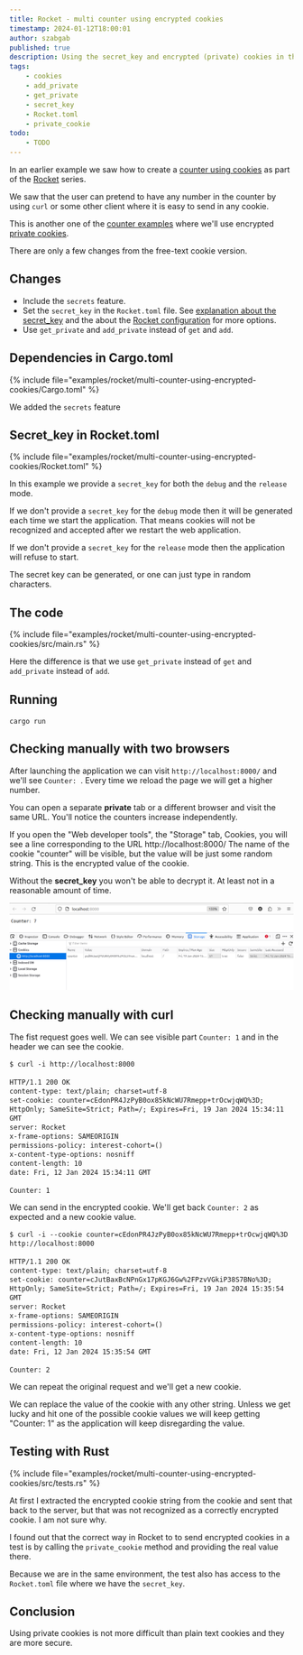 ```yaml
---
title: Rocket - multi counter using encrypted cookies
timestamp: 2024-01-12T18:00:01
author: szabgab
published: true
description: Using the secret_key and encrypted (private) cookies in this simple counter example.
tags:
    - cookies
    - add_private
    - get_private
    - secret_key
    - Rocket.toml
    - private_cookie
todo:
    - TODO
---
```


In an earlier example we saw how to create a [counter using cookies](/rocket-multi-counter-using-cookies)  as part of the [Rocket](/rocket) series.

We saw that the user can pretend to have any number in the counter by using `curl` or some other client where it is easy to send in any cookie.

This is another one of the [counter examples](https://code-maven.com/counter) where we'll use encrypted [private cookies](https://rocket.rs/v0.5/guide/requests/#private-cookies).

There are only a few changes from the free-text cookie version.


## Changes

* Include the `secrets` feature.
* Set the `secret_key` in the `Rocket.toml` file. See [explanation about the secret_key](https://rocket.rs/v0.5/guide/requests/#secret-key) and the about the [Rocket configuration](https://rocket.rs/v0.5/guide/configuration/) for more options.
* Use `get_private` and `add_private` instead of `get` and `add`.


## Dependencies in Cargo.toml

{% include file="examples/rocket/multi-counter-using-encrypted-cookies/Cargo.toml" %}

We added the `secrets` feature


## Secret_key in Rocket.toml

{% include file="examples/rocket/multi-counter-using-encrypted-cookies/Rocket.toml" %}

In this example we provide a `secret_key` for both the `debug` and the `release` mode.

If we don't provide a `secret_key` for the `debug` mode then it will be generated each time we start the application. That means cookies will not be recognized and accepted after
we restart the web application.

If we don't provide a `secret_key` for the `release` mode then the application will refuse to start.

The secret key can be generated, or one can just type in random characters.


## The code

{% include file="examples/rocket/multi-counter-using-encrypted-cookies/src/main.rs" %}

Here the difference is that we use `get_private` instead of `get` and `add_private` instead of `add`.

## Running

```
cargo run
```


## Checking manually with two browsers

After launching the application we can visit `http://localhost:8000/` and we'll see `Counter: `.
Every time we reload the page we will get a higher number.

You can open a separate **private** tab or a different browser and visit the same URL. You'll notice the counters increase independently.

If you open the "Web developer tools", the "Storage" tab, Cookies,  you will see a line corresponding to the URL http://localhost:8000/
The name of the cookie "counter" will be visible, but the value will be just some random string. This is the encrypted value of the cookie.

Without the **secret_key** you won't be able to decrypt it. At least not in a reasonable amount of time.

![](images/multi-counter-using-encrypted-cookies.png)

## Checking manually with curl

The fist request goes well. We can see visible part `Counter: 1` and in the header we can see the cookie.

```
$ curl -i http://localhost:8000

HTTP/1.1 200 OK
content-type: text/plain; charset=utf-8
set-cookie: counter=cEdonPR4JzPyB0ox85kNcWU7Rmepp+trOcwjqWQ%3D; HttpOnly; SameSite=Strict; Path=/; Expires=Fri, 19 Jan 2024 15:34:11 GMT
server: Rocket
x-frame-options: SAMEORIGIN
permissions-policy: interest-cohort=()
x-content-type-options: nosniff
content-length: 10
date: Fri, 12 Jan 2024 15:34:11 GMT

Counter: 1
```

We can send in the encrypted cookie. We'll get back `Counter: 2` as expected and a new cookie value.

```
$ curl -i --cookie counter=cEdonPR4JzPyB0ox85kNcWU7Rmepp+trOcwjqWQ%3D http://localhost:8000

HTTP/1.1 200 OK
content-type: text/plain; charset=utf-8
set-cookie: counter=cJutBaxBcNPnGx17pKGJ6Gw%2FPzvVGkiP38S7BNo%3D; HttpOnly; SameSite=Strict; Path=/; Expires=Fri, 19 Jan 2024 15:35:54 GMT
server: Rocket
x-frame-options: SAMEORIGIN
permissions-policy: interest-cohort=()
x-content-type-options: nosniff
content-length: 10
date: Fri, 12 Jan 2024 15:35:54 GMT

Counter: 2
```

We can repeat the original request and we'll get a new cookie.


We can replace the value of the cookie with any other string. Unless we get lucky and hit one of the possible cookie values we will keep
getting "Counter: 1" as the application will keep disregarding the value.

## Testing with Rust

{% include file="examples/rocket/multi-counter-using-encrypted-cookies/src/tests.rs" %}

At first I extracted the encrypted cookie string from the cookie and sent that back to the server, but that was not recognized as a correctly
encrypted cookie. I am not sure why.

I found out that the correct way in Rocket to to send encrypted cookies in a test is by calling the `private_cookie` method and providing
the real value there.

Because we are in the same environment, the test also has access to the `Rocket.toml` file where we have the `secret_key`.

## Conclusion

Using private cookies is not more difficult than plain text cookies and they are more secure.



